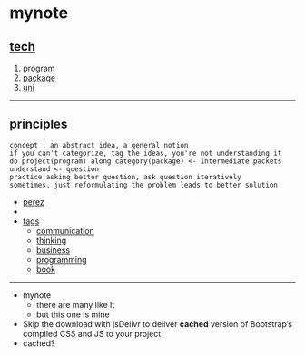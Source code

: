 # mynote

[tech](tech)
---

1. [program](program)
2. [package](package)
3. [uni](uni)

---

## principles

```
concept : an abstract idea, a general notion
if you can't categorize, tag the ideas, you're not understanding it
do project(program) along category(package) <- intermediate packets
understand <- question
practice asking better question, ask question iteratively
sometimes, just reformulating the problem leads to better solution
```

- [perez](perez)
-
- [tags](tags)
     - [communication](communication)
     - [thinking](thinking)
     - [business](business)
     - [programming](programming)
     - [book](book)

---

- mynote
     - there are many like it
     - but this one is mine
- Skip the download with jsDelivr to deliver **cached** version of Bootstrap’s compiled CSS and JS to your project
- cached?
